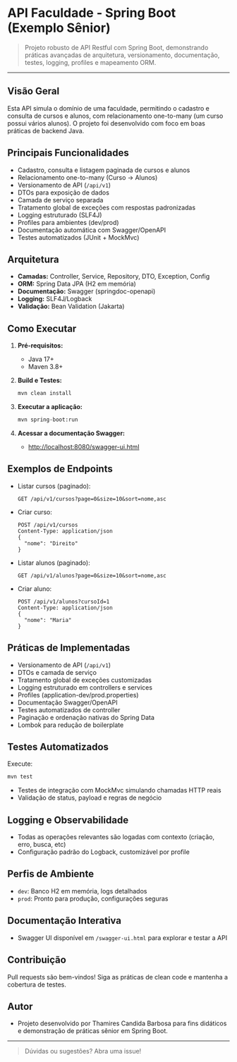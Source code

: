# API Faculdade - Spring Boot (Exemplo Sênior)

> Projeto robusto de API Restful com Spring Boot, demonstrando práticas avançadas de arquitetura, versionamento, documentação, testes, logging, profiles e mapeamento ORM.

---

## Visão Geral

Esta API simula o domínio de uma faculdade, permitindo o cadastro e consulta de cursos e alunos, com relacionamento one-to-many (um curso possui vários alunos). O projeto foi desenvolvido com foco em boas práticas de backend Java.

## Principais Funcionalidades
- Cadastro, consulta e listagem paginada de cursos e alunos
- Relacionamento one-to-many (Curso → Alunos)
- Versionamento de API (`/api/v1`)
- DTOs para exposição de dados
- Camada de serviço separada
- Tratamento global de exceções com respostas padronizadas
- Logging estruturado (SLF4J)
- Profiles para ambientes (dev/prod)
- Documentação automática com Swagger/OpenAPI
- Testes automatizados (JUnit + MockMvc)

## Arquitetura
- **Camadas:** Controller, Service, Repository, DTO, Exception, Config
- **ORM:** Spring Data JPA (H2 em memória)
- **Documentação:** Swagger (springdoc-openapi)
- **Logging:** SLF4J/Logback
- **Validação:** Bean Validation (Jakarta)

## Como Executar

1. **Pré-requisitos:**
   - Java 17+
   - Maven 3.8+

2. **Build e Testes:**
   ```sh
   mvn clean install
   ```

3. **Executar a aplicação:**
   ```sh
   mvn spring-boot:run
   ```

4. **Acessar a documentação Swagger:**
   - [http://localhost:8080/swagger-ui.html](http://localhost:8080/swagger-ui.html)

## Exemplos de Endpoints

- Listar cursos (paginado):
  ```http
  GET /api/v1/cursos?page=0&size=10&sort=nome,asc
  ```
- Criar curso:
  ```http
  POST /api/v1/cursos
  Content-Type: application/json
  {
    "nome": "Direito"
  }
  ```
- Listar alunos (paginado):
  ```http
  GET /api/v1/alunos?page=0&size=10&sort=nome,asc
  ```
- Criar aluno:
  ```http
  POST /api/v1/alunos?cursoId=1
  Content-Type: application/json
  {
    "nome": "Maria"
  }
  ```

## Práticas de Implementadas
- Versionamento de API (`/api/v1`)
- DTOs e camada de serviço
- Tratamento global de exceções customizadas
- Logging estruturado em controllers e services
- Profiles (application-dev/prod.properties)
- Documentação Swagger/OpenAPI
- Testes automatizados de controller
- Paginação e ordenação nativas do Spring Data
- Lombok para redução de boilerplate

## Testes Automatizados

Execute:
```sh
mvn test
```

- Testes de integração com MockMvc simulando chamadas HTTP reais
- Validação de status, payload e regras de negócio

## Logging e Observabilidade
- Todas as operações relevantes são logadas com contexto (criação, erro, busca, etc)
- Configuração padrão do Logback, customizável por profile

## Perfis de Ambiente
- `dev`: Banco H2 em memória, logs detalhados
- `prod`: Pronto para produção, configurações seguras

## Documentação Interativa
- Swagger UI disponível em `/swagger-ui.html` para explorar e testar a API

## Contribuição
Pull requests são bem-vindos! Siga as práticas de clean code e mantenha a cobertura de testes.

## Autor
- Projeto desenvolvido por Thamires Candida Barbosa para fins didáticos e demonstração de práticas sênior em Spring Boot.

---

> Dúvidas ou sugestões? Abra uma issue!

